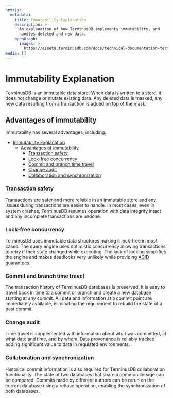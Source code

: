```yaml
---
nextjs:
  metadata:
    title: Immutability Explanation
    description: >-
      An explanation of how TerminusDB implements immutability, and
      handles deleted and new data.
    openGraph:
      images: >-
        https://assets.terminusdb.com/docs/technical-documentation-terminuscms-og.png
media: []
---
```


# Immutability Explanation

TerminusDB is an immutable data store. When data is written to a store, it does not change or mutate existing data. Any deleted data is masked, any new data resulting from a transaction is added on top of the mask.

## Advantages of immutability

Immutability has several advantages, including:

- [Immutability Explanation](#immutability-explanation)
  - [Advantages of immutability](#advantages-of-immutability)
    - [Transaction safety](#transaction-safety)
    - [Lock-free concurrency](#lock-free-concurrency)
    - [Commit and branch time travel](#commit-and-branch-time-travel)
    - [Change audit](#change-audit)
    - [Collaboration and synchronization](#collaboration-and-synchronization)

### Transaction safety

Transactions are safer and more reliable in an immutable store and any issues during transactions are easier to handle. In most cases, even in system crashes, TerminusDB resumes operation with data integrity intact and any incomplete transactions are undone.

### Lock-free concurrency

TerminusDB uses immutable data structures making it lock-free in most cases. The query engine uses optimistic concurrency allowing transactions to retry if their state changed while executing. The lack of locking simplifies the engine and makes deadlocks very unlikely while providing [ACID](/docs/acid-transactions-explanation/) guarantees.

### Commit and branch time travel

The transaction history of TerminusDB databases is preserved. It is easy to travel back in time to a commit or branch and create a new database starting at any commit. All data and information at a commit point are immediately available, eliminating the requirement to rebuild the state of a past commit.

### Change audit

Time travel is supplemented with information about what was committed, at what date and time, and by whom. Data provenance is reliably tracked adding significant value to data in regulated environments.

### Collaboration and synchronization

Historical commit information is also required for TerminusDB collaboration functionality. The state of two databases that share a common lineage can be compared. Commits made by different authors can be rerun on the current database using a rebase operation, enabling the synchronization of both databases.